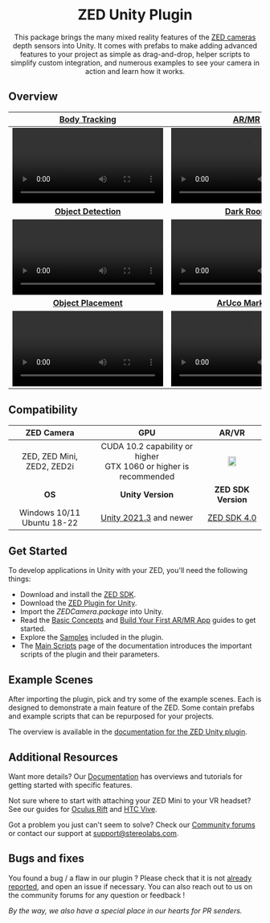 <h1 align="center">
  ZED Unity Plugin
  <br>
</h1>

<p align="center">
This package brings the many mixed reality features of the <a href="https://www.stereolabs.com/store/">ZED cameras</a> depth sensors into Unity. It comes with prefabs to make adding advanced features to your project as simple as drag-and-drop, helper scripts to simplify custom integration, and numerous examples to see your camera in action and learn how it works.
</p>


## Overview

| [Body Tracking](https://www.stereolabs.com/docs/unity/body-tracking/) | [AR/MR](https://www.stereolabs.com/docs/unity/creating-mixed-reality-app/) | [Point Cloud](https://www.stereolabs.com/docs/unity/samples/#point-cloud)
| :-----------: |  :------------: | :--------: |
| <video src="https://user-images.githubusercontent.com/113181784/231798475-dd95b8dd-3352-414a-85b5-36deb6808122.mp4"></video> | <video src="https://user-images.githubusercontent.com/113181784/202200233-ff0a6777-ab02-4896-aad5-8904b9318443.mp4"></video> | <video src="https://user-images.githubusercontent.com/113181784/231798621-f02ec02f-49a9-4407-8342-a9f374b03515.mp4"></video>
| [**Object Detection**](https://www.stereolabs.com/docs/unity/object-detection/) | [**Dark Room**](https://www.stereolabs.com/docs/unity/lighting/) | [**Spatial mapping**](https://www.stereolabs.com/docs/unity/spatial-mapping-unity/)
| <video src="https://user-images.githubusercontent.com/113181784/231798888-2c5fcda7-34d6-4f87-aa96-feaee7b8bced.mp4" ></video> | <video src="https://user-images.githubusercontent.com/113181784/202200729-966c34de-654e-4c4c-a977-941af3c854b7.mp4"></video> | <video src="https://user-images.githubusercontent.com/113181784/231798926-9b0a9c26-7a0e-4fcf-acf0-a0e336f6d132.mp4"></video>
| [**Object Placement**](https://www.stereolabs.com/docs/unity/object-placement/) | [**ArUco Markers**](https://www.stereolabs.com/docs/unity/using-opencv-with-unity/) | [**Green Screen**](https://www.stereolabs.com/docs/unity/green-screen-vr/)
| <video src="https://user-images.githubusercontent.com/113181784/231799053-5312a458-d1df-430d-b196-184b15874936.mp4" ></video> | <video src="https://user-images.githubusercontent.com/113181784/202201640-ff353944-0adb-4eba-a672-564d5d475f97.mp4"></video> | <video src="https://user-images.githubusercontent.com/113181784/231799097-53995502-7e09-4b1d-9e4e-6e76de56ac14.mp4"></video>

## Compatibility

| ZED Camera | GPU | AR/VR |
| :------: | :-----------------------: | :---------------: |
| <div align="center">ZED, ZED Mini, ZED2, ZED2i</div>  | <div align="center">CUDA&nbsp;10.2 capability or higher<br> GTX&nbsp;1060 or higher is recommended</div> | <div align="center"><a href="https://github.com/ValveSoftware/openvr"><img src="https://user-images.githubusercontent.com/32394882/230619273-feeee52b-209b-48da-b990-06630cabe323.png" width="40%" alt="" /></a></div>
| <div align="center">**OS**</div>  | <div align="center">**Unity Version**</div> | <div align="center">**ZED SDK Version**</div>
| <div align="center">Windows 10/11 <br> Ubuntu 18-22</div>  | <div align="center"><a href="https://unity.com/download">Unity 2021.3</a> and newer</div> | <div align="center"><a href="https://www.stereolabs.com/developers/release/">ZED SDK 4.0</a></div>

## Get Started

To develop applications in Unity with your ZED, you'll need the following things:

- Download and install the [ZED SDK](https://www.stereolabs.com/developers/release/).
- Download the [ZED Plugin for Unity](https://github.com/stereolabs/zed-unity/releases).
- Import the *ZEDCamera.package* into Unity.
- Read the [Basic Concepts](https://www.stereolabs.com/docs/unity/basic-concepts/) and [Build Your First AR/MR App](https://www.stereolabs.com/docs/unity/creating-mixed-reality-app/) guides to get started.
- Explore the [Samples](https://www.stereolabs.com/docs/unity/samples/) included in the plugin.
- The [Main Scripts](https://www.stereolabs.com/docs/unity/main-scripts/) page of the documentation introduces the important scripts of the plugin and their parameters.

## Example Scenes

After importing the plugin, pick and try some of the example scenes. Each is designed to demonstrate a main feature of the ZED. Some contain prefabs and example scripts that can be repurposed for your projects.

The overview is available in the [documentation for the ZED Unity plugin](https://www.stereolabs.com/docs/unity/samples/).

## Additional Resources

Want more details? Our [Documentation](https://www.stereolabs.com/docs/unity/) has overviews and tutorials for getting started with specific features.

Not sure where to start with attaching your ZED Mini to your VR headset? See our guides for [Oculus Rift](https://www.stereolabs.com/zed-mini/setup/rift/) and [HTC Vive](https://www.stereolabs.com/zed-mini/setup/vive/).

Got a problem you just can't seem to solve? Check our [Community forums](https://community.stereolabs.com/) or contact our support at [support@stereolabs.com](mailto:support@stereolabs.com).

## Bugs and fixes

You found a bug / a flaw in our plugin ? Please check that it is not [already reported](https://github.com/stereolabs/zed-unity/issues), and open an issue if necessary. You can also reach out to us on the community forums for any question or feedback !

*By the way, we also have a special place in our hearts for PR senders.*